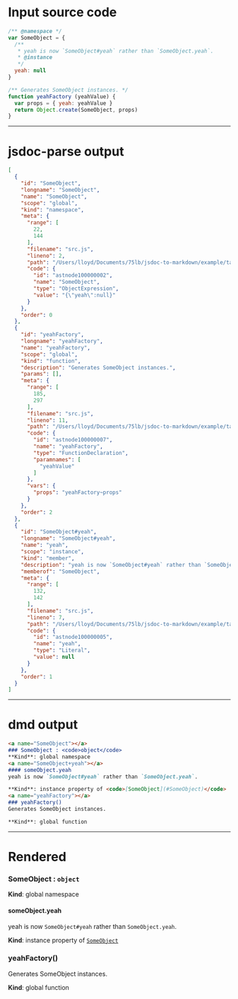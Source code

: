 # Input source code
```js
/** @namespace */
var SomeObject = {
  /**
   * yeah is now `SomeObject#yeah` rather than `SomeObject.yeah`.
   * @instance
   */
  yeah: null
}

/** Generates SomeObject instances. */
function yeahFactory (yeahValue) {
  var props = { yeah: yeahValue }
  return Object.create(SomeObject, props)
}

```

* * * 

# jsdoc-parse output
```json
[
  {
    "id": "SomeObject",
    "longname": "SomeObject",
    "name": "SomeObject",
    "scope": "global",
    "kind": "namespace",
    "meta": {
      "range": [
        22,
        144
      ],
      "filename": "src.js",
      "lineno": 2,
      "path": "/Users/lloyd/Documents/75lb/jsdoc-to-markdown/example/tags/instance",
      "code": {
        "id": "astnode100000002",
        "name": "SomeObject",
        "type": "ObjectExpression",
        "value": "{\"yeah\":null}"
      }
    },
    "order": 0
  },
  {
    "id": "yeahFactory",
    "longname": "yeahFactory",
    "name": "yeahFactory",
    "scope": "global",
    "kind": "function",
    "description": "Generates SomeObject instances.",
    "params": [],
    "meta": {
      "range": [
        185,
        297
      ],
      "filename": "src.js",
      "lineno": 11,
      "path": "/Users/lloyd/Documents/75lb/jsdoc-to-markdown/example/tags/instance",
      "code": {
        "id": "astnode100000007",
        "name": "yeahFactory",
        "type": "FunctionDeclaration",
        "paramnames": [
          "yeahValue"
        ]
      },
      "vars": {
        "props": "yeahFactory~props"
      }
    },
    "order": 2
  },
  {
    "id": "SomeObject#yeah",
    "longname": "SomeObject#yeah",
    "name": "yeah",
    "scope": "instance",
    "kind": "member",
    "description": "yeah is now `SomeObject#yeah` rather than `SomeObject.yeah`.",
    "memberof": "SomeObject",
    "meta": {
      "range": [
        132,
        142
      ],
      "filename": "src.js",
      "lineno": 7,
      "path": "/Users/lloyd/Documents/75lb/jsdoc-to-markdown/example/tags/instance",
      "code": {
        "id": "astnode100000005",
        "name": "yeah",
        "type": "Literal",
        "value": null
      }
    },
    "order": 1
  }
]
```

* * * 

# dmd output
```markdown
<a name="SomeObject"></a>
### SomeObject : <code>object</code>
**Kind**: global namespace  
<a name="SomeObject+yeah"></a>
#### someObject.yeah
yeah is now `SomeObject#yeah` rather than `SomeObject.yeah`.

**Kind**: instance property of <code>[SomeObject](#SomeObject)</code>  
<a name="yeahFactory"></a>
### yeahFactory()
Generates SomeObject instances.

**Kind**: global function  
```

* * * 

# Rendered
<a name="SomeObject"></a>
### SomeObject : <code>object</code>
**Kind**: global namespace  
<a name="SomeObject+yeah"></a>
#### someObject.yeah
yeah is now `SomeObject#yeah` rather than `SomeObject.yeah`.

**Kind**: instance property of <code>[SomeObject](#SomeObject)</code>  
<a name="yeahFactory"></a>
### yeahFactory()
Generates SomeObject instances.

**Kind**: global function  
